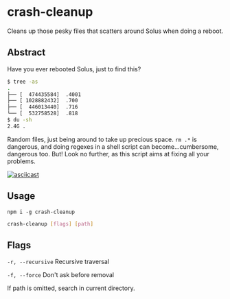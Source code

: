 # crash-cleanup
Cleans up those pesky files that scatters around Solus when doing a reboot.

## Abstract
Have you ever rebooted Solus, just to find this?
```bash
$ tree -as
.
├── [  474435584]  .4001
├── [ 1028882432]  .700
├── [  446013440]  .716
└── [  532758528]  .818
$ du -sh
2.4G .
```
Random files, just being around to take up precious space. `rm .*` is dangerous, and doing regexes in a shell script can become...cumbersome, dangerous too. But! Look no further, as this script aims at fixing all your problems.

[![asciicast](https://asciinema.org/a/NEZx6x0afylxBc4CqyU8oiRmR.png)](https://asciinema.org/a/NEZx6x0afylxBc4CqyU8oiRmR)

## Usage
`npm i -g crash-cleanup`

```bash
crash-cleanup [flags] [path]
```

## Flags
`-r, --recursive` Recursive traversal

`-f, --force` Don't ask before removal

If path is omitted, search in current directory.